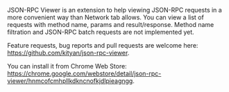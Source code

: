 JSON-RPC Viewer is an extension to help viewing JSON-RPC requests in a more convenient way than Network tab allows.
You can view a list of requests with method name, params and result/response.
Method name filtration and JSON-RPC batch requests are not implemented yet.

Feature requests, bug reports and pull requests are welcome here: https://github.com/kityan/json-rpc-viewer.

You can install it from Chrome Web Store: https://chrome.google.com/webstore/detail/json-rpc-viewer/hnmcofcmhpllkdkncnofkjdlpieagngg.